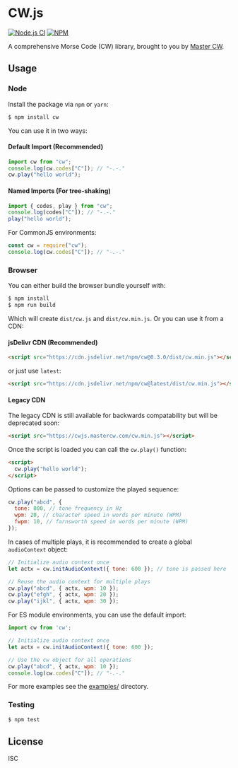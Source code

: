 # CW.js

[![Node.js CI](https://github.com/mastercw/cw.js/workflows/Node.js%20CI/badge.svg)](https://github.com/mastercw/cw.js/actions)
[![NPM](https://img.shields.io/npm/v/cw)](https://www.npmjs.com/package/cw)

A comprehensive Morse Code (CW) library, brought to you by [Master CW](https://www.mastercw.com/).

## Usage

### Node

Install the package via `npm` or `yarn`:

```bash
$ npm install cw
```

You can use it in two ways:

#### Default Import (Recommended)

```javascript
import cw from "cw";
console.log(cw.codes["C"]); // "-.-."
cw.play("hello world");
```

#### Named Imports (For tree-shaking)

```javascript
import { codes, play } from "cw";
console.log(codes["C"]); // "-.-."
play("hello world");
```

For CommonJS environments:

```javascript
const cw = require("cw");
console.log(cw.codes["C"]); // "-.-."
```

### Browser

You can either build the browser bundle yourself with:

```bash
$ npm install
$ npm run build
```

Which will create `dist/cw.js` and `dist/cw.min.js`. Or you can use it from a CDN:

#### jsDelivr CDN (Recommended)

```html
<script src="https://cdn.jsdelivr.net/npm/cw@0.3.0/dist/cw.min.js"></script>
```

or just use `latest`:

```html
<script src="https://cdn.jsdelivr.net/npm/cw@latest/dist/cw.min.js"></script>
```

#### Legacy CDN

The legacy CDN is still available for backwards compatability but will be deprecated soon:

```html
<script src="https://cwjs.mastercw.com/cw.min.js"></script>
```

Once the script is loaded you can call the `cw.play()` function:

```html
<script>
  cw.play("hello world");
</script>
```

Options can be passed to customize the played sequence:

```js
cw.play("abcd", {
  tone: 800, // tone frequency in Hz
  wpm: 20, // character speed in words per minute (WPM)
  fwpm: 10, // farnsworth speed in words per minute (WPM)
});
```

In cases of multiple plays, it is recommended to create a global `audioContext` object:

```js
// Initialize audio context once
let actx = cw.initAudioContext({ tone: 600 }); // tone is passed here

// Reuse the audio context for multiple plays
cw.play("abcd", { actx, wpm: 10 });
cw.play("efgh", { actx, wpm: 20 });
cw.play("ijkl", { actx, wpm: 30 });
```

For ES module environments, you can use the default import:

```js
import cw from 'cw';

// Initialize audio context once
let actx = cw.initAudioContext({ tone: 600 });

// Use the cw object for all operations
cw.play("abcd", { actx, wpm: 10 });
console.log(cw.codes["C"]); // "-.-."
```

For more examples see the [examples/](examples/) directory.

### Testing

```bash
$ npm test
```

## License

ISC
